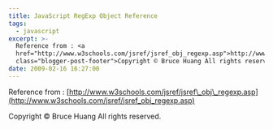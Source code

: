 ```yaml
---
title: JavaScript RegExp Object Reference
tags:
  - javascript
excerpt: >-
  Reference from : <a
  href="http://www.w3schools.com/jsref/jsref_obj_regexp.asp">http://www.w3schools.com/jsref/jsref_obj_regexp.asp</a><div
  class="blogger-post-footer">Copyright © Bruce Huang All rights reserved.</div>
date: 2009-02-16 16:27:00
---
```


Reference from : [http://www.w3schools.com/jsref/jsref\_obj\_regexp.asp](http://www.w3schools.com/jsref/jsref_obj_regexp.asp)

Copyright © Bruce Huang All rights reserved.
<!-- more -->
